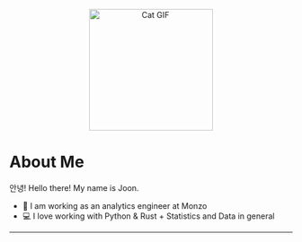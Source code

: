 <p align="center">

  <img src="https://media.tenor.com/images/88c98b0328623a28d199a35e2e8a3fb9/tenor.gif" alt="Cat GIF" width="220" height="217">
  
</p>

# About Me
안녕! Hello there! My name is Joon.

- 📖  I am working as an analytics engineer at Monzo
- 💻 I love working with Python & Rust + Statistics and Data in general
----

